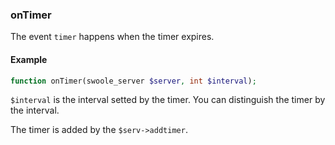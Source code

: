 ### onTimer

The event `timer` happens when the timer expires.

#### Example

```php
function onTimer(swoole_server $server, int $interval);
```

`$interval` is the interval setted by the timer. You can distinguish the timer by the interval.

The timer is added by the `$serv->addtimer`.
